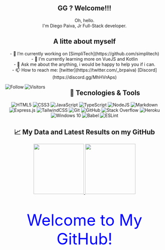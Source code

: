 <div align="center">
    <h2> GG ? Welcome!!!</h2>
    <p>
        Oh, hello.
        <br>
        I'm Diego Paiva, Jr Full-Stack developer.
        <br>
    </p>
</div>

<div align="center">
    <h2> A litte about myself </h2>
<p>
    - 🔭 I’m currently working on [SimpliTech](https://github.com/simplitech)
    <br>
    - 🌱 I’m currently learning more on VueJS and Kotlin
    <br>
    - 💬 Ask me about the anything, i would be happy to help you if i can.
    <br>
    - 📫 How to reach me: [twitter](https://twitter.com/_brpaiva) [Discord](https://discord.gg/MhHVrAps)
</p>
</div>

<p align="left">
    <div align="center">
        <a href="https://github.com/beckerin?tab=followers">
            <img align="left" alt="Follow" src="https://img.shields.io/github/followers/beckerin?style=flat&amp;logo=github&amp;label=followers&amp;color=2D76BF">
            <img align="left" alt="Visitors" src="https://visitor-badge.glitch.me/badge?page_id=beckerin.visitor-badge">
        </a>
    </div>
</p>

<div align="center">
    <h2>📑 Tecnologies & Tools</h2>
    <p align="center">
        <img alt="HTML5" src="https://img.shields.io/badge/html5-%23E34F26.svg?style=for-the-badge&logo=html5&logoColor=white"/>
        <img alt="CSS3" src="https://img.shields.io/badge/css3-%231572B6.svg?style=for-the-badge&logo=css3&logoColor=white"/>
        <img alt="JavaScript" src="https://img.shields.io/badge/javascript-%23323330.svg?style=for-the-badge&logo=javascript&logoColor=%23F7DF1E"/>
        <img alt="TypeScript" src="https://img.shields.io/badge/typescript-%23007ACC.svg?style=for-the-badge&logo=typescript&logoColor=white"/>
        <img alt="NodeJS" src="https://img.shields.io/badge/node.js-%2343853D.svg?style=for-the-badge&logo=node-dot-js&logoColor=white"/>
        <img alt="Markdown" src="https://img.shields.io/badge/markdown-%23000000.svg?style=for-the-badge&logo=markdown&logoColor=white"/>
        <img alt="Express.js" src="https://img.shields.io/badge/express.js-%23404d59.svg?style=for-the-badge&logo=express&logoColor=%2361DAFB"/>
        <img alt="TailwindCSS" src="https://img.shields.io/badge/tailwindcss-%2338B2AC.svg?style=for-the-badge&logo=tailwind-css&logoColor=white"/>
        <img alt="Git" src="https://img.shields.io/badge/git-%23F05033.svg?style=for-the-badge&logo=git&logoColor=white"/>
        <img alt="GitHub" src="https://img.shields.io/badge/github-%23121011.svg?style=for-the-badge&logo=github&logoColor=white"/>
        <img alt="Stack Overflow" src="https://img.shields.io/badge/-Stackoverflow-FE7A16?style=for-the-badge&logo=stack-overflow&logoColor=white"/>
        <img alt="Heroku" src="https://img.shields.io/badge/heroku-%23430098.svg?style=for-the-badge&logo=heroku&logoColor=white"/>
        <img alt="Windows 10" src="https://img.shields.io/badge/Windows-0078D6?style=for-the-badge&logo=windows&logoColor=white" />
        <img alt="Babel" src="https://img.shields.io/badge/Babel-F9DC3e?style=for-the-badge&logo=babel&logoColor=black" />
        <img alt="ESLint" src="https://img.shields.io/badge/ESLint-4B3263?style=for-the-badge&logo=eslint&logoColor=white" />
    </p>
</div>

<div align="center">
    <h2>📈 My Data and Latest Results on my GitHub</h2>
</div>

<p align="center">
  <a href="https://github.com/beckerin/">
    <img height="160em" src="https://github-readme-stats.vercel.app/api?username=beckerin&show_icons=true&theme=react&line_height=27&title_color=fffff1&bg_color=DEG,62b4ef,f0743e" style="max-width:100%;">
    <img height="160em" src="https://github-readme-stats.vercel.app/api/top-langs/?username=beckerin&layout=compact&theme=react&line_height=27&title_color=fffff1&bg_color=DEG,62b4ef,f0743e" style="max-width:50%;">
  </a>
</p>

<div align="center">
    <p style="color: blue; font-size: 50px;">Welcome to My GitHub!  </p>
<div>